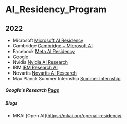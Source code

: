 # AI_Residency_Program

## 2022
- Microsoft [Microsoft AI Residency](https://www.microsoft.com/en-us/research/academic-program/microsoft-ai-residency-program/)
- Cambridge [Cambridge + Microsoft AI](https://www.microsoft.com/en-us/research/academic-program/cambridge-residency/)
- Facebook  [Meta AI Residency](https://www.facebookcareers.com/jobs/221246603377392/)
- Google  []()
- Nvidia  [Nvidia AI Research](https://www.nvidia.com/en-us/research/ai-research-residency/)
- IBM [IBM Research AI](https://research.ibm.com/artificial-intelligence/careers/ai-residency/)
- Novartis [Novartis AI Research](https://www.novartis.com/about/strategy/data-and-digital/artificial-intelligence/novartis-ai-life-residency-program)
- Max Planck Summer Internship [Summer Internship](https://imprs-ls.opencampus.net/en/maxsip_application_info)


##### Google's Research [Page](https://research.google/locations/zurich/)

##### Blogs
- MKAI [Open AI](https://mkai.org/openai-residency/
